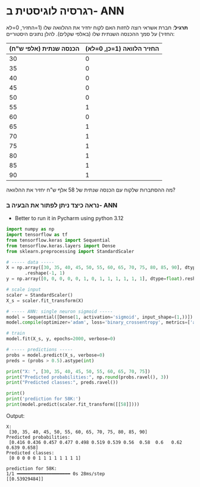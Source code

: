 
# רגרסיה לוגיסטית ב- ANN

**תרגיל**: 
חברת אשראי רוצה לחזות האם לקוח יחזיר את ההלוואה שלו (1=החזיר, 0=לא החזיר) על סמך ההכנסה השנתית שלו (באלפי שקלים). להלן נתונים היסטוריים:

| הכנסה שנתית (אלפי ש"ח) | החזיר הלוואה (1=כן, 0=לא) |
|------------------------|---------------------------|
| 30                     | 0                         |
| 35                     | 0                         |
| 40                     | 0                         |
| 45                     | 0                         |
| 50                     | 0                         |
| 55                     | 1                         |
| 60                     | 0                         |
| 65                     | 1                         |
| 70                     | 1                         |
| 75                     | 1                         |
| 80                     | 1                         |
| 85                     | 1                         |
| 90                     | 1                         |

מה ההסתברות שלקוח עם הכנסה שנתית של 58 אלף ש"ח יחזיר את ההלוואה?

### נראה כיצד ניתן לפתור את הבעיה ב- ANN

* Better to run it in Pycharm using python 3.12

```python
import numpy as np
import tensorflow as tf
from tensorflow.keras import Sequential
from tensorflow.keras.layers import Dense
from sklearn.preprocessing import StandardScaler

# ----- data -----
X = np.array([30, 35, 40, 45, 50, 55, 60, 65, 70, 75, 80, 85, 90], dtype=float)\
       .reshape(-1, 1)
y = np.array([0, 0, 0, 0, 0, 1, 0, 1, 1, 1, 1, 1, 1], dtype=float).reshape(-1, 1)

# scale input
scaler = StandardScaler()
X_s = scaler.fit_transform(X)

# ----- ANN: single neuron sigmoid -----
model = Sequential([Dense(1, activation='sigmoid', input_shape=(1,))])
model.compile(optimizer='adam', loss='binary_crossentropy', metrics=['accuracy'])

# train
model.fit(X_s, y, epochs=2000, verbose=0)

# ----- predictions -----
probs = model.predict(X_s, verbose=0)
preds = (probs > 0.5).astype(int)

print("X: ", [30, 35, 40, 45, 50, 55, 60, 65, 70, 75])
print("Predicted probabilities:", np.round(probs.ravel(), 3))
print("Predicted classes:", preds.ravel())

print()
print('prediction for 58K:')
print(model.predict(scaler.fit_transform([[58]])))
```

Output:
```
X:  
 [30, 35, 40, 45, 50, 55, 60, 65, 70, 75, 80, 85, 90]
Predicted probabilities: 
 [0.416 0.436 0.457 0.477 0.498 0.519 0.539 0.56  0.58  0.6   0.62  0.639 0.658]
Predicted classes: 
 [0 0 0 0 0 1 1 1 1 1 1 1 1]

prediction for 58K:
1/1 ━━━━━━━━━━━━━━━━━━━━ 0s 28ms/step
[[0.53929484]]
```

